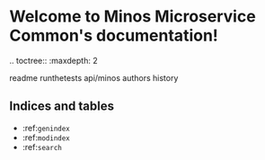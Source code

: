 # Welcome to Minos Microservice Common's documentation!

.. toctree::
   :maxdepth: 2

   readme
   runthetests
   api/minos
   authors
   history

## Indices and tables

* :ref:`genindex`
* :ref:`modindex`
* :ref:`search`
